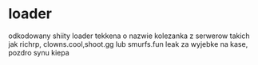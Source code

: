 # loader

odkodowany shiity loader tekkena o nazwie kolezanka z serwerow takich jak richrp, clowns.cool,shoot.gg lub smurfs.fun
leak za wyjebke na kase, pozdro synu kiepa
